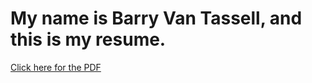 # My name is Barry Van Tassell, and this is my resume.

[Click here for the PDF](https://yakbarber.github.io/resume/master/resume.pdf)
